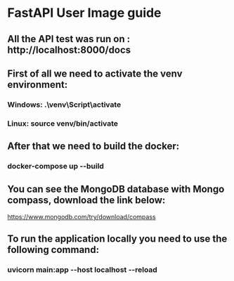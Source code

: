 # FastAPI User Image guide
## All the API test was run on : http://localhost:8000/docs

## First of all we need to activate the venv environment:
### Windows: .\venv\Script\activate
### Linux: source venv/bin/activate

## After that we need to build the docker:
### docker-compose up --build

## You can see the MongoDB database with Mongo compass, download the link below:
https://www.mongodb.com/try/download/compass

## To run the application locally you need to use the following command:
### uvicorn main:app --host localhost --reload

